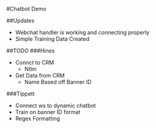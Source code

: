 #Chatbot Demo

##Updates
- Webchat handler is working and connecting properly
- Simple Training Data Created

##TODO
###Hines
- Connct to CRM
  - Ntlm
- Get Data from CRM
  - Name Based off Banner ID

###Tippett
- Connect ws to dynamic chatbot
- Train on banner ID format
- Regex Formatting
